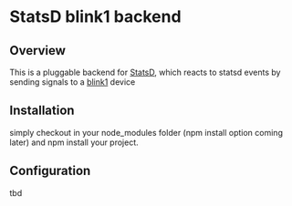 # StatsD blink1 backend 

## Overview
This is a pluggable backend for [StatsD](https://github.com/etsy/statsd), which
reacts to statsd events by sending signals to a [blink1](http://blink1.thingm.com/) device

## Installation

simply checkout in your node_modules folder (npm install option coming later) and npm install your project.

## Configuration
tbd
